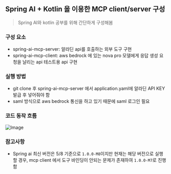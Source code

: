 ## Spring AI + Kotlin 을 이용한 MCP client/server 구성

> Spring AI와 kotlin 공부를 위해 간단하게 구성해봄

### 구성 요소

- spring-ai-mcp-server: 알라딘 api를 호출하는 외부 도구 구현
- spring-ai-mcp-client: aws bedrock 에 있는 nova pro 모델에게 응답 생성 요청을 날리는 api 테스트용 api 구현

### 실행 방법

- git clone 후 spring-ai-mcp-server 에서 application.yaml에 알라딘 API KEY 발급 후 넣어줘야 함
- saml 방식으로 aws bedrock 통신을 하고 있기 때문에 saml 로그인 필요

### 코드 동작 흐름

![Image](https://github.com/user-attachments/assets/926f6bff-e114-4028-926f-1cc67f633e40)

### 참고사항

- Spring ai 최신 버전은 5/8 기준으로 `1.0.0-M8`이지만 현재는 해당 버전으로 실행할 경우, mcp client 에서 도구 바인딩이 안되는 문제가 존재하여 `1.0.0-M7`로 진행함

